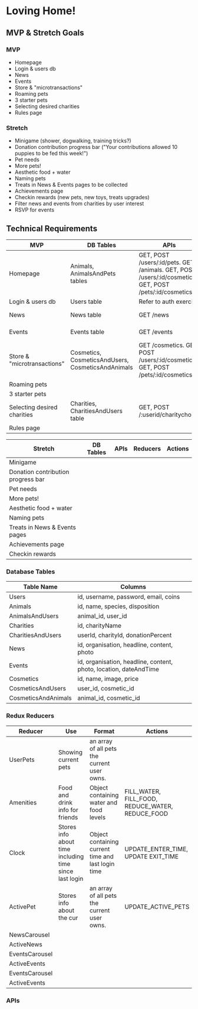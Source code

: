 # Loving Home!

## MVP & Stretch Goals

### MVP

- Homepage
- Login & users db
- News
- Events
- Store & "microtransactions"
- Roaming pets
- 3 starter pets
- Selecting desired charities
- Rules page

### Stretch

- Minigame (shower, dogwalking, training tricks?)
- Donation contribution progress bar ("Your contributions allowed 10 puppies to be fed this week!")
- Pet needs
- More pets!
- Aesthetic food + water
- Naming pets
- Treats in News & Events pages to be collected
- Achievements page
- Checkin rewards (new pets, new toys, treats upgrades)
- Filter news and events from charities by user interest
- RSVP for events

## Technical Requirements

| MVP | DB Tables | APIs | Reducers | Actions |
| --- | --- | --- | --- | --- |
| Homepage | Animals, AnimalsAndPets tables | GET, POST /users/:id/pets. GET /animals. GET, POST /users/:id/cosmetics. GET, POST /pets/:id/cosmetics/ | UserPets, Amenities, Clock, ActivePet | FILL_WATER, FILL_FOOD, REDUCE_WATER, REDUCE_FOOD, UPDATE_ACTIVE_PETS, UPDATE_ENTER_TIME, UPDATE EXIT_TIME |
| Login & users db | Users table | Refer to auth exercise | Refer to exercise | Refer to exercise |
| News | News table | GET /news | NewsCarousel, ActiveNews | UPDATE_ACTIVE_NEWS |
| Events | Events table | GET /events | EventsCarousel, ActiveEvent | UPDATE_ACTIVE_EVENT |
| Store & "microtransactions" | Cosmetics, CosmeticsAndUsers, CosmeticsAndAnimals | GET /cosmetics. GET, POST /users/:id/cosmetics. GET, POST /pets/:id/cosmetics/ | CosmeticCarousel, ActiveCosmetic |   |
| Roaming pets |   |   |   |   |
| 3 starter pets |   |   |   |   |
| Selecting desired charities | Charities, CharitiesAndUsers table | GET, POST /:userid/charitychoice | ActiveCharities | 'UPDATE_ACTIVE_CHARITES' |
| Rules page |   |   |   |   |


| Stretch | DB Tables | APIs | Reducers | Actions |
| --- | --- | --- | --- | --- |
| Minigame |   |   |   |   |
| Donation contribution progress bar |   |   |   |   |
| Pet needs |   |   |   |   |
| More pets! |   |   |   |   |
| Aesthetic food + water |   |   |   |   |
| Naming pets |   |   |   |   |
| Treats in News & Events pages |   |   |   |   |
| Achievements page |   |   |   |   |
| Checkin rewards |   |   |   |   |


### Database Tables

| Table Name | Columns |
| --- | --- |
| Users | id, username, password, email, coins |
| Animals | id, name, species, disposition |
| AnimalsAndUsers | animal_id, user_id |
| Charities | id, charityName |
| CharitiesAndUsers | userId, charityId, donationPercent |
| News | id, organisation, headline, content, photo |
| Events | id, organisation, headline, content, photo, location, dateAndTime |
| Cosmetics | id, name, image, price |
| CosmeticsAndUsers | user_id, cosmetic_id |
| CosmeticsAndAnimals | animal_id, cosmetic_id |

### Redux Reducers

| Reducer | Use | Format | Actions |
| --- | --- | --- | --- |
| UserPets | Showing current pets | an array of all pets the current user owns. |  |
| Amenities | Food and drink info for friends | Object containing water and food levels | FILL_WATER, FILL_FOOD, REDUCE_WATER, REDUCE_FOOD |
| Clock | Stores info about time including time since last login | Object containing current time and last login time | UPDATE_ENTER_TIME, UPDATE EXIT_TIME |
| ActivePet | Stores info about the cur | an array of all pets the current user owns. | UPDATE_ACTIVE_PETS |
| NewsCarousel |  |  |  |
| ActiveNews |  |  |  |
| EventsCarousel |  |  |  |
| ActiveEvents |  |  |  |
| EventsCarousel |  |  |  |
| ActiveEvents |  |  |  |



### APIs

